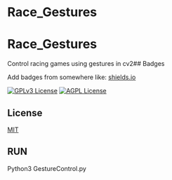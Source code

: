 # Race_Gestures

# Race_Gestures

Control racing games using gestures in cv2## Badges

Add badges from somewhere like: [shields.io](https://shields.io/)

[![GPLv3 License](https://img.shields.io/badge/License-GPL%20v3-yellow.svg)](https://opensource.org/licenses/)
[![AGPL License](https://img.shields.io/badge/license-AGPL-blue.svg)](http://www.gnu.org/licenses/agpl-3.0)
## License

[MIT](https://choosealicense.com/licenses/mit/)
## RUN

Python3 GestureControl.py

```
